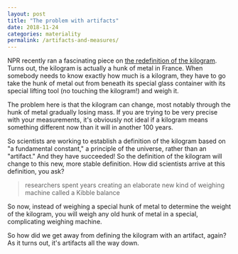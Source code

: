 ```yaml
---
layout: post
title: "The problem with artifacts"
date: 2018-11-24
categories: materiality
permalink: /artifacts-and-measures/
---
```


NPR recently ran a fascinating piece on [the redefinition of the kilogram](https://www.npr.org/2018/11/13/666310991/say-au-revoir-to-that-hunk-of-metal-in-france-that-has-defined-the-kilogram). Turns out, the kilogram is actually a hunk of metal in France. When somebody needs to know exactly how much is a kilogram, they have to go take the hunk of metal out from beneath its special glass container with its special lifting tool (no touching the kilogram!) and weigh it. 

The problem here is that the kilogram can change, most notably through the hunk of metal gradually losing mass. If you are trying to be very precise with your measurements, it's obviously not ideal if a kilogram means something different now than it will in another 100 years.

So scientists are working to establish a definition of the kilogram based on "a fundamental constant," a principle of the universe, rather than an "artifact." And they have succeeded! So the definition of the kilogram will change to this new, more stable definition. How did scientists arrive at this definition, you ask?

> researchers spent years creating an elaborate new kind of weighing machine called a Kibble balance

So now, instead of weighing a special hunk of metal to determine the weight of the kilogram, you will weigh any old hunk of metal in a special, complicating weighing machine.

So how did we get away from defining the kilogram with an artifact, again? As it turns out, it's artifacts all the way down.
